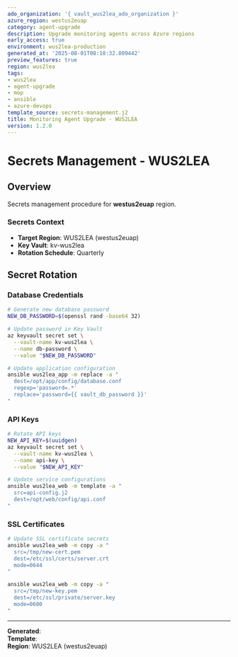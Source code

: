 ```yaml
---
ado_organization: '{ vault_wus2lea_ado_organization }'
azure_region: westus2euap
category: agent-upgrade
description: Upgrade monitoring agents across Azure regions
early_access: true
environment: wus2lea-production
generated_at: '2025-08-01T08:18:32.809442'
preview_features: true
region: wus2lea
tags:
- wus2lea
- agent-upgrade
- mop
- ansible
- azure-devops
template_source: secrets-management.j2
title: Monitoring Agent Upgrade - WUS2LEA
version: 1.2.0
---
```



# Secrets Management - WUS2LEA

## Overview

Secrets management procedure for **westus2euap** region.

### Secrets Context

- **Target Region**: WUS2LEA (westus2euap)
- **Key Vault**: kv-wus2lea
- **Rotation Schedule**: Quarterly

## Secret Rotation

### Database Credentials
```bash
# Generate new database password
NEW_DB_PASSWORD=$(openssl rand -base64 32)

# Update password in Key Vault
az keyvault secret set \
  --vault-name kv-wus2lea \
  --name db-password \
  --value "$NEW_DB_PASSWORD"

# Update application configuration
ansible wus2lea_app -m replace -a "
  dest=/opt/app/config/database.conf
  regexp='password=.*'
  replace='password={{ vault_db_password }}'
"
```

### API Keys
```bash
# Rotate API keys
NEW_API_KEY=$(uuidgen)
az keyvault secret set \
  --vault-name kv-wus2lea \
  --name api-key \
  --value "$NEW_API_KEY"

# Update service configurations
ansible wus2lea_web -m template -a "
  src=api-config.j2
  dest=/opt/web/config/api.conf
"
```

### SSL Certificates
```bash
# Update SSL certificate secrets
ansible wus2lea_web -m copy -a "
  src=/tmp/new-cert.pem
  dest=/etc/ssl/certs/server.crt
  mode=0644
"

ansible wus2lea_web -m copy -a "
  src=/tmp/new-key.pem
  dest=/etc/ssl/private/server.key
  mode=0600
"
```

---

**Generated**:   
**Template**:   
**Region**: WUS2LEA (westus2euap)